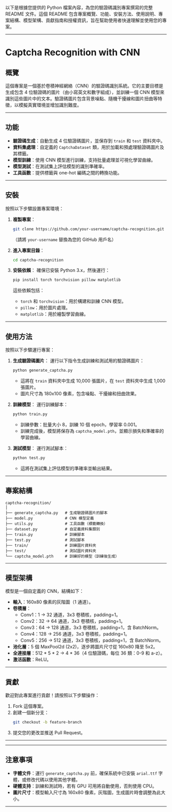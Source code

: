 以下是根據您提供的 Python 檔案內容，為您的驗證碼識別專案撰寫的完整 README 文件。這個 README 包含專案概覽、功能、安裝方法、使用說明、專案結構、模型架構、貢獻指南和授權資訊，旨在幫助使用者快速理解並使用您的專案。

---

# Captcha Recognition with CNN

## 概覽
這個專案是一個基於卷積神經網絡（CNN）的驗證碼識別系統。它的主要目標是生成包含 4 位驗證碼的圖片（由小寫英文和數字組成），並訓練一個 CNN 模型來識別這些圖片中的文本。驗證碼圖片包含背景噪點、隨機干擾線和圖片扭曲等特徵，以模擬真實環境並增加識別難度。

---

## 功能
- **驗證碼生成**：自動生成 4 位驗證碼圖片，並保存到 `train` 和 `test` 資料夾中。
- **資料集處理**：自定義的 `CaptchaDataset` 類，用於加載和預處理驗證碼圖片及其標籤。
- **模型訓練**：使用 CNN 模型進行訓練，支持批量處理並可視化學習曲線。
- **模型測試**：在測試集上評估模型的識別準確率。
- **工具函數**：提供標籤與 one-hot 編碼之間的轉換功能。

---

## 安裝
按照以下步驟設置專案環境：

1. **複製專案**：
   ```bash
   git clone https://github.com/your-username/captcha-recognition.git
   ```
   （請將 `your-username` 替換為您的 GitHub 用戶名）

2. **進入專案目錄**：
   ```bash
   cd captcha-recognition
   ```

3. **安裝依賴**：
   確保已安裝 Python 3.x，然後運行：
   ```bash
   pip install torch torchvision pillow matplotlib
   ```
   這些依賴包括：
   - `torch` 和 `torchvision`：用於構建和訓練 CNN 模型。
   - `pillow`：用於圖片處理。
   - `matplotlib`：用於繪製學習曲線。

---

## 使用方法
按照以下步驟運行專案：

1. **生成驗證碼圖片**：
   運行以下指令生成訓練和測試用的驗證碼圖片：
   ```bash
   python generate_captcha.py
   ```
   - 這將在 `train` 資料夾中生成 10,000 張圖片，在 `test` 資料夾中生成 1,000 張圖片。
   - 圖片尺寸為 180x100 像素，包含噪點、干擾線和扭曲效果。

2. **訓練模型**：
   運行訓練腳本：
   ```bash
   python train.py
   ```
   - 訓練參數：批量大小 8，訓練 10 個 epoch，學習率 0.001。
   - 訓練完成後，模型將保存為 `captcha_model.pth`，並顯示損失和準確率的學習曲線。

3. **測試模型**：
   運行測試腳本：
   ```bash
   python test.py
   ```
   - 這將在測試集上評估模型的準確率並輸出結果。

---

## 專案結構
```
captcha-recognition/
│
├── generate_captcha.py   # 生成驗證碼圖片的腳本
├── model.py              # CNN 模型定義
├── utils.py              # 工具函數（標籤轉換）
├── dataset.py            # 自定義資料集類別
├── train.py              # 訓練腳本
├── test.py               # 測試腳本
├── train/                # 訓練圖片資料夾
├── test/                 # 測試圖片資料夾
└── captcha_model.pth     # 訓練好的模型（訓練後生成）
```

---

## 模型架構
模型是一個自定義的 CNN，結構如下：
- **輸入**：160x80 像素的灰階圖（1 通道）。
- **卷積層**：
  - Conv1：1 -> 32 通道，3x3 卷積核，padding=1。
  - Conv2：32 -> 64 通道，3x3 卷積核，padding=1。
  - Conv3：64 -> 128 通道，3x3 卷積核，padding=1，含 BatchNorm。
  - Conv4：128 -> 256 通道，3x3 卷積核，padding=1。
  - Conv5：256 -> 512 通道，3x3 卷積核，padding=1，含 BatchNorm。
- **池化層**：5 個 MaxPool2d (2x2)，逐步將圖片尺寸從 160x80 降至 5x2。
- **全連接層**：512 * 5 * 2 -> 4 * 36（4 位驗證碼，每位 36 類：0-9 和 a-z）。
- **激活函數**：ReLU。

---

## 貢獻
歡迎對此專案進行貢獻！請按照以下步驟操作：
1. Fork 這個專案。
2. 創建一個新分支：
   ```bash
   git checkout -b feature-branch
   ```
3. 提交您的更改並推送 Pull Request。

---



---

## 注意事項
- **字體文件**：運行 `generate_captcha.py` 前，確保系統中已安裝 `arial.ttf` 字體，或修改代碼以使用其他字體。
- **硬體支持**：訓練和測試時，若有 GPU 可用將自動使用，否則使用 CPU。
- **圖片尺寸**：模型輸入尺寸為 160x80 像素，灰階圖，生成圖片時會調整為此大小。

---
